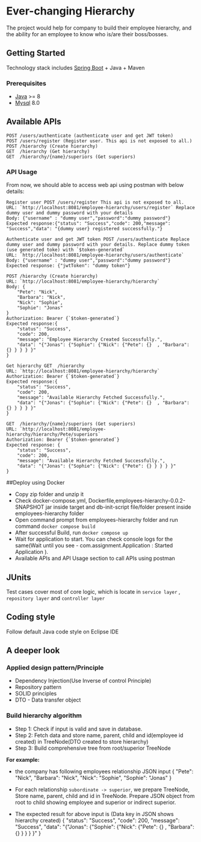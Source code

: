 # Ever-changing Hierarchy

The project would help for company to build their employee hierarchy, and the ability for an employee to know who is/are their boss/bosses.

## Getting Started

Technology stack includes [Spring Boot](https://spring.io/projects/spring-boot) + Java + Maven

### Prerequisites
- [Java](https://www.oracle.com/technetworkk/java/javase/downloads/jdk8-downloads-2133151.html) >= 8
- [Mysql](https://dev.mysql.com/doc/mysql-installation-excerpt/8.0/en/) 8.0

## Available APIs
```
POST /users/authenticate (authenticate user and get JWT token)
POST /users/register (Register user. This api is not exposed to all.)
POST /hierarchy (Create hierarchy)
GET  /hierarchy (Get hierarchy)
GET  /hierarchy/{name}/superiors (Get superiors)
```

### API Usage

From now, we should able to access web api using postman with below details:

```
Register user POST /users/register This api is not exposed to all.
URL: `http://localhost:8081/employee-hierarchy/users/register` Replace dummy user and dummy password with your details
Body: {"username" : "dummy user","password":"dummy password"}
Expected response:{"status": "Success","code": 200,"message": "Success","data": "{dummy user} registered successfully."}

Authenticate user and get JWT token POST /users/authenticate Replace dummy user and dummy password with your details. Replace dummy token (use generated toke) with `$token-generated`
URL: `http://localhost:8081/employee-hierarchy/users/authenticate`
Body: {"username" : "dummy user","password":"dummy password"}
Expected response: {"jwtToken": "dummy token"}

POST /hierarchy (Create hierarchy)
URL: `http://localhost:8081/employee-hierarchy/hierarchy`
Body: {
	"Pete": "Nick",
	"Barbara": "Nick",
	"Nick": "Sophie",
	"Sophie": "Jonas"
}
Authorization: Bearer {`$token-generated`}
Expected response:{
    "status": "Success",
    "code": 200,
    "message": "Employee Hierarchy Created Successfully.",
    "data": "{"Jonas": {"Sophie": {"Nick": {"Pete": {}  , "Barbara": {} } } } }"
}

Get hierarchy GET  /hierarchy 
URL: `http://localhost:8081/employee-hierarchy/hierarchy`
Authorization: Bearer {`$token-generated`}
Expected response:{
    "status": "Success",
    "code": 200,
    "message": "Available Hierarchy Fetched Successfully.",
    "data": "{"Jonas": {"Sophie": {"Nick": {"Pete": {}  , "Barbara": {} } } } }"
}

GET  /hierarchy/{name}/superiors (Get superiors)
URL: `http://localhost:8081/employee-hierarchy/hierarchy/Pete/superiors`
Authorization: Bearer {`$token-generated`}
Expected response: {
    "status": "Success",
    "code": 200,
    "message": "Available Hierarchy Fetched Successfully.",
    "data": "{"Jonas": {"Sophie": {"Nick": {"Pete": {} } } } }"
}
```
##Deploy using Docker
- Copy zip folder and unzip it
- Check docker-compose.yml, Dockerfile,employees-hierarchy-0.0.2-SNAPSHOT jar inside target and db-init-script file/folder present inside employees-hierarchy folder
- Open command prompt from employees-hierarchy folder and run command `docker compose build` 
- After successful Build, run `docker compose up`
- Wait for application to start. You can check console logs for the same(Wait until you see - com.assignment.Application               : Started Application ).
- Available APIs and API Usage section to call APIs using postman

## JUnits
Test cases cover most of core logic, which is locate in `service layer` , `repository layer` and `controller layer`

## Coding style
Follow default Java code style on Eclipse IDE


## A deeper look

### Applied design pattern/Principle
- Dependency Injection(Use Inverse of control Principle)
- Repository pattern
- SOLID principles
- DTO - Data transfer object

### Build hierarchy algorithm
- Step 1: Check if input is valid and save in database.
- Step 2: Fetch data and store name, parent, child and id(employee id created) in TreeNode(DTO created to store hierarchy)
- Step 3: Build comprehensive tree from root/superior TreeNode

**For example:** 
- the company has following employees relationship
JSON input
{
	"Pete": "Nick",
	"Barbara": "Nick",
	"Nick": "Sophie",
	"Sophie": "Jonas"
}
- For each relationship `subordinate -> superior`, we prepare TreeNode, Store name, parent, child and id in TreeNode. Prepare JSON object from root to child showing employee and superior or indirect superior. 

- The expected result for above input is (Data key in JSON shows hierarchy created) 
{
    "status": "Success",
    "code": 200,
    "message": "Success",
    "data": "{"Jonas": {"Sophie": {"Nick": {"Pete": {}  , "Barbara": {} } } } }"
}
